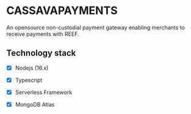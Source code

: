 # CASSAVAPAYMENTS

An opensource non-custodial payment gateway enabling merchants to receive payments with REEF.

## Technology stack

- [x] Nodejs (16.x)
- [x] Typescript
- [x] Serverless Framework
- [x] MongoDB Atlas

